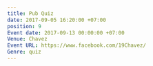 ```yaml
---
title: Pub Quiz
date: 2017-09-05 16:20:00 +07:00
position: 9
Event date: 2017-09-13 00:00:00 +07:00
Venue: Chavez
Event URL: https://www.facebook.com/19Chavez/
Genre: quiz
---
```


